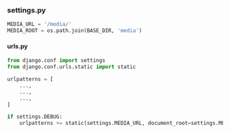 <h3> settings.py </h3>


```python
MEDIA_URL = '/media/'  
MEDIA_ROOT = os.path.join(BASE_DIR, 'media')
```
<h4> urls.py </h4>

```python
from django.conf import settings
from django.conf.urls.static import static

urlpatterns = [
    ...,
    ...,
    ...,
]

if settings.DEBUG:
    urlpatterns += static(settings.MEDIA_URL, document_root=settings.MEDIA_ROOT)
